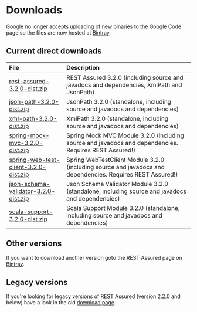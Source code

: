 # Downloads #

Google no longer accepts uploading of new binaries to the Google Code page so the files are now hosted at [Bintray](https://bintray.com/johanhaleby/generic/rest-assured).

## Current direct downloads ##
| File | Description |
|:-----|:------------|
| [rest-assured-3.2.0-dist.zip](http://dl.bintray.com/johanhaleby/generic/rest-assured-3.2.0-dist.zip)  |   REST Assured 3.2.0 (including source and javadocs and dependencies, XmlPath and JsonPath) |
| [json-path-3.2.0-dist.zip](http://dl.bintray.com/johanhaleby/generic/json-path-3.2.0-dist.zip)  | JsonPath 3.2.0 (standalone, including source and javadocs and dependencies) |
| [xml-path-3.2.0-dist.zip](http://dl.bintray.com/johanhaleby/generic/xml-path-3.2.0-dist.zip)  | XmlPath 3.2.0 (standalone, including source and javadocs and dependencies) |
| [spring-mock-mvc-3.2.0-dist.zip](http://dl.bintray.com/johanhaleby/generic/spring-mock-mvc-3.2.0-dist.zip)  | Spring Mock MVC Module 3.2.0 (including source and javadocs and dependencies. Requires REST Assured!)  |
| [spring-web-test-client-3.2.0-dist.zip](http://dl.bintray.com/johanhaleby/generic/spring-web-test-client-3.2.0-dist.zip)  | Spring WebTestClient Module 3.2.0 (including source and javadocs and dependencies. Requires REST Assured!)  |
| [json-schema-validator-3.2.0-dist.zip](http://dl.bintray.com/johanhaleby/generic/json-schema-validator-3.2.0-dist.zip)  | Json Schema Validator Module 3.2.0 (standalone, including source and javadocs and dependencies)  |
| [scala-support-3.2.0-dist.zip](http://dl.bintray.com/johanhaleby/generic/scala-support-3.2.0-dist.zip)  | Scala Support Module 3.2.0 (standalone, including source and javadocs and dependencies)  |


## Other versions ##
If you want to download another version goto the REST Assured page on [Bintray](https://bintray.com/johanhaleby/generic/rest-assured).

## Legacy versions ##
If you're looking for legacy versions of REST Assured (version 2.2.0 and below) have a look in the old  <a href='https://code.google.com/p/rest-assured/downloads/list?can=1&q=&colspec=Filename+Summary+Uploaded+ReleaseDate+Size+DownloadCount'>download page</a>.
